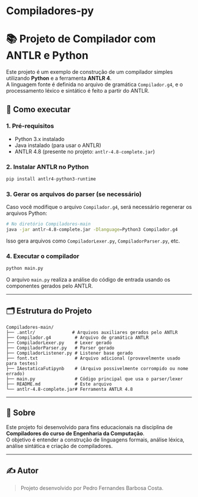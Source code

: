 # Compiladores-py

# 📚 Projeto de Compilador com ANTLR e Python

Este projeto é um exemplo de construção de um compilador simples utilizando **Python** e a ferramenta **ANTLR 4**.  
A linguagem fonte é definida no arquivo de gramática `Compilador.g4`, e o processamento léxico e sintático é feito a partir do ANTLR.

## 🚀 Como executar

### 1. Pré-requisitos

- Python 3.x instalado
- Java instalado (para usar o ANTLR)
- ANTLR 4.8 (presente no projeto: `antlr-4.8-complete.jar`)

### 2. Instalar ANTLR no Python

```bash
pip install antlr4-python3-runtime
```

### 3. Gerar os arquivos do parser (se necessário)

Caso você modifique o arquivo `Compilador.g4`, será necessário regenerar os arquivos Python:

```bash
# No diretório Compiladores-main
java -jar antlr-4.8-complete.jar -Dlanguage=Python3 Compilador.g4
```

Isso gera arquivos como `CompiladorLexer.py`, `CompiladorParser.py`, etc.

### 4. Executar o compilador

```bash
python main.py
```

O arquivo `main.py` realiza a análise do código de entrada usando os componentes gerados pelo ANTLR.

---

## 🗂️ Estrutura do Projeto

```plaintext
Compiladores-main/
├── .antlr/              # Arquivos auxiliares gerados pelo ANTLR
├── Compilador.g4         # Arquivo de gramática ANTLR
├── CompiladorLexer.py    # Lexer gerado
├── CompiladorParser.py   # Parser gerado
├── CompiladorListener.py # Listener base gerado
├── font.txt              # Arquivo adicional (provavelmente usado para testes)
├── IAestaticaFutipynb    # (Arquivo possivelmente corrompido ou nome errado)
├── main.py               # Código principal que usa o parser/lexer
├── README.md             # Este arquivo
└── antlr-4.8-complete.jar# Ferramenta ANTLR 4.8
```

---

## 🧠 Sobre

Este projeto foi desenvolvido para fins educacionais na disciplina de **Compiladores do curso de Engenharia da Computação**.  
O objetivo é entender a construção de linguagens formais, análise léxica, análise sintática e criação de compiladores.

---

## ✍️ Autor

> Projeto desenvolvido por Pedro Fernandes Barbosa Costa.  

